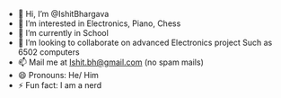 - 👋 Hi, I’m @IshitBhargava
- 👀 I’m interested in Electronics, Piano, Chess
- 🌱 I’m currently in School
- 💞️ I’m looking to collaborate on advanced Electronics project Such as 6502 computers
- 📫 Mail me at Ishit.bh@gmail.com (no spam mails)
- 😄 Pronouns: He/ Him
- ⚡ Fun fact: I am a nerd

<!---
IshitBhargava/IshitBhargava is a ✨ special ✨ repository because its `README.md` (this file) appears on your GitHub profile.
You can click the Preview link to take a look at your changes.
--->
